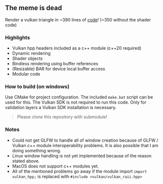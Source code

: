 ## The meme is dead

Render a vulkan triangle in ~390 lines of [code](https://github.com/fknfilewalker/vulkan-triangle-modern/blob/main/src/main.cpp)! (~350 without the shader code) 

### Highlights
* Vulkan hpp headers included as a c++ module (c++20 required)
* Dynamic rendering
* Shader objects
* Bindless rendering using buffer references
* (Resizable) BAR for device local buffer access
* Modular code

### How to build (on windows)
Use CMake for project configuration. The included `make.bat` script can be used for this. The Vulkan SDK is not required to run this code. Only for validation layers a Vulkan SDK installation is necessary.

> Please clone this repository with submodule!

### Notes
* Could not get GLFW to handle all of window creation because of GLFW / Vulkan c++ module interoperability problems. It is also possible that I am doing something wrong.
* Linux window handling is not yet implemented because of the reason stated above.
* MacOS does not support c++ modules yet.
* All of the mentioned problems go away if the module import `import vulkan_hpp;` is replaced with `#include <vulkan/vulkan_raii.hpp>`
